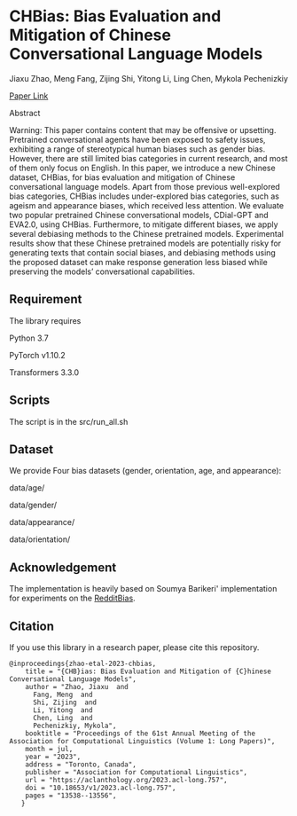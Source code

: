 # CHBias: Bias Evaluation and Mitigation of Chinese Conversational Language Models

Jiaxu Zhao, Meng Fang, Zijing Shi, Yitong Li, Ling Chen, Mykola Pechenizkiy  

[Paper Link](https://aclanthology.org/2023.acl-long.757.pdf)

Abstract

Warning: This paper contains content that may be offensive or upsetting. Pretrained conversational agents have been exposed to safety issues, exhibiting a range of stereotypical human biases such as gender bias. However, there are still limited bias categories in current research, and most of them only focus on English. In this paper, we introduce a new Chinese dataset, CHBias, for bias evaluation and mitigation of Chinese conversational language models. Apart from those previous well-explored bias categories, CHBias includes under-explored bias categories, such as ageism and appearance biases, which received less attention. We evaluate two popular pretrained Chinese conversational models, CDial-GPT and EVA2.0, using CHBias. Furthermore, to mitigate different biases, we apply several debiasing methods to the Chinese pretrained models. Experimental results show that these Chinese pretrained models are potentially risky for generating texts that contain social biases, and debiasing methods using the proposed dataset can make response generation less biased while preserving the models’ conversational capabilities.

## Requirement

The library requires 

Python 3.7

PyTorch v1.10.2

Transformers 3.3.0

## Scripts

The script is in the src/run_all.sh

## Dataset

We provide Four bias datasets (gender, orientation, age, and appearance):

data/age/

data/gender/

data/appearance/

data/orientation/

## Acknowledgement
The implementation is heavily based on Soumya Barikeri' implementation for experiments on the [RedditBias](https://github.com/SoumyaBarikeri/debias_transformers).

## Citation

If you use this library in a research paper, please cite this repository.

```
@inproceedings{zhao-etal-2023-chbias,
    title = "{CHB}ias: Bias Evaluation and Mitigation of {C}hinese Conversational Language Models",
    author = "Zhao, Jiaxu  and
      Fang, Meng  and
      Shi, Zijing  and
      Li, Yitong  and
      Chen, Ling  and
      Pechenizkiy, Mykola",
    booktitle = "Proceedings of the 61st Annual Meeting of the Association for Computational Linguistics (Volume 1: Long Papers)",
    month = jul,
    year = "2023",
    address = "Toronto, Canada",
    publisher = "Association for Computational Linguistics",
    url = "https://aclanthology.org/2023.acl-long.757",
    doi = "10.18653/v1/2023.acl-long.757",
    pages = "13538--13556",
   }
```

